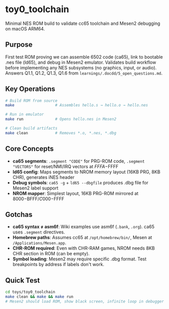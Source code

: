 # toy0_toolchain

Minimal NES ROM build to validate cc65 toolchain and Mesen2 debugging on macOS ARM64.

## Purpose

First test ROM proving we can assemble 6502 code (ca65), link to bootable .nes file (ld65), and debug in Mesen2 emulator. Validates build workflow before implementing any NES subsystems (no graphics, input, or audio). Answers Q1.1, Q1.2, Q1.3, Q1.6 from `learnings/.docdd/5_open_questions.md`.

## Key Operations

```bash
# Build ROM from source
make                  # Assembles hello.s → hello.o → hello.nes

# Run in emulator
make run              # Opens hello.nes in Mesen2

# Clean build artifacts
make clean            # Removes *.o, *.nes, *.dbg
```

## Core Concepts

- **ca65 segments**: `.segment "CODE"` for PRG-ROM code, `.segment "VECTORS"` for reset/NMI/IRQ vectors at $FFFA-$FFFF
- **ld65 config**: Maps segments to NROM memory layout (16KB PRG, 8KB CHR), generates iNES header
- **Debug symbols**: `ca65 -g` + `ld65 --dbgfile` produces .dbg file for Mesen2 label support
- **NROM mapper**: Simplest layout, 16KB PRG-ROM mirrored at $8000-$BFFF/$C000-$FFFF

## Gotchas

- **ca65 syntax ≠ asm6f**: Wiki examples use asm6f (`.bank`, `.org`). ca65 uses `.segment` directives.
- **Homebrew paths**: Assumes cc65 at `/opt/homebrew/bin/`, Mesen at `/Applications/Mesen.app`.
- **CHR-ROM required**: Even with CHR-RAM games, NROM needs 8KB CHR section in ROM (can be empty).
- **Symbol loading**: Mesen2 may require specific .dbg format. Test breakpoints by address if labels don't work.

## Quick Test

```bash
cd toys/toy0_toolchain
make clean && make && make run
# Mesen2 should load ROM, show black screen, infinite loop in debugger
```
